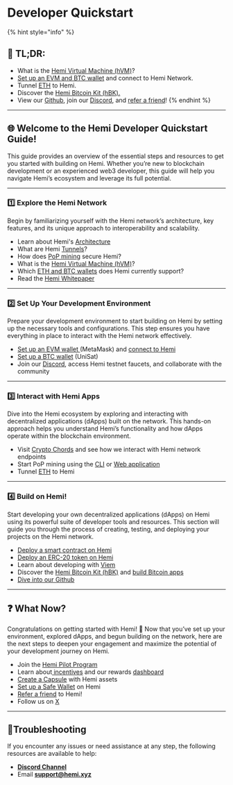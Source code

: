 # Developer Quickstart

{% hint style="info" %}
## 📜 **TL;DR:**

* What is the [Hemi Virtual Machine (hVM)](../../building-bitcoin-apps/hemi-virtual-machine-hvm/)?
* [Set up an EVM and BTC wallet](../../foundational-topics/wallet-support.md) and connect to Hemi Network.
* Tunnel [ETH](../../how-to-tutorials/using-hemi/tunneling/tunnel-eth-to-hemi.md) to Hemi.
* Discover the [Hemi Bitcoin Kit (hBK).](../../building-bitcoin-apps/hemi-bitcoin-kit-hbk/)
* View our [Github](https://github.com/hemilabs), join our [Discord](https://discord.gg/hemixyz), and [refer a friend](https://points.absinthe.network/hemi/start)!
{% endhint %}

***

## 🌐 **Welcome to the Hemi Developer Quickstart Guide!**&#x20;

This guide provides an overview of the essential steps and resources to get you started with building on Hemi. Whether you’re new to blockchain development or an experienced web3 developer, this guide will help you navigate Hemi’s ecosystem and leverage its full potential.

***

### 1️⃣ Explore the Hemi Network

Begin by familiarizing yourself with the Hemi network’s architecture, key features, and its unique approach to interoperability and scalability.&#x20;

* Learn about Hemi's [Architecture](../../foundational-topics/the-architecture/)
* What are Hemi [Tunnels](../../foundational-topics/the-architecture/tunneling/)?
* How does [PoP mining](../../foundational-topics/the-architecture/proof-of-proof/pop-mining.md) secure Hemi?
* What is the [Hemi Virtual Machine (hVM)](../../building-bitcoin-apps/hemi-virtual-machine-hvm/)?
* Which [ETH and BTC wallets](../../foundational-topics/wallet-support.md) does Hemi currently support?
* Read the [Hemi Whitepaper](https://hemi.xyz/whitepaper)

***

### 2️⃣ Set Up Your Development Environment

Prepare your development environment to start building on Hemi by setting up the necessary tools and configurations. This step ensures you have everything in place to interact with the Hemi network effectively.

* [Set up an EVM wallet ](../../how-to-tutorials/tutorials/metamask-wallet-setup.md)(MetaMask) and [connect to Hemi](../network-details.md)
* [Set up a BTC wallet](../../how-to-tutorials/using-hemi/wallet-setup/btc-wallet-setup/) (UniSat)
* Join our [Discord](https://discord.gg/hemixyz), access Hemi testnet faucets, and collaborate with the community

***

### 3️⃣ Interact with Hemi Apps

Dive into the Hemi ecosystem by exploring and interacting with decentralized applications (dApps) built on the network. This hands-on approach helps you understand Hemi’s functionality and how dApps operate within the blockchain environment.

* Visit [Crypto Chords](https://cryptochords.hemi.xyz) and see how we interact with Hemi network endpoints
* Start PoP mining using the [CLI](../../how-to-tutorials/using-hemi/pop-mining/setup-part-1.md) or [Web application](../../how-to-tutorials/using-hemi/pop-mining/web-based-pop-miner.md)
* Tunnel [ETH](../../how-to-tutorials/using-hemi/tunneling/tunnel-eth-to-hemi.md) to Hemi

***

### 4️⃣ Build on Hemi!

Start developing your own decentralized applications (dApps) on Hemi using its powerful suite of developer tools and resources. This section will guide you through the process of creating, testing, and deploying your projects on the Hemi network.

* [Deploy a smart contract on Hemi](../../how-to-tutorials/developing-on-hemi/general/using-remix-ide.md)
* [Deploy an ERC-20 token on Hemi](../../how-to-tutorials/tutorials/erc-20.md)
* Learn about developing with [Viem](../../tooling/viem.md)
* Discover the [Hemi Bitcoin Kit (hBK)](../../building-bitcoin-apps/hemi-bitcoin-kit-hbk/) and [build Bitcoin apps](broken-reference)
* [Dive into our Github](https://github.com/hemilabs)

***

## ❓ What Now?

Congratulations on getting started with Hemi! 🎉 Now that you’ve set up your environment, explored dApps, and begun building on the network, here are the next steps to deepen your engagement and maximize the potential of your development journey on Hemi.

* Join the [Hemi Pilot Program](../../incentives/hemi-pilot-program.md)
* Learn about[ incentives](../../incentives/incentives.md) and our rewards [dashboard](https://points.absinthe.network/hemi/start)
* [Create a Capsule](../../how-to-tutorials/using-hemi/developer-tooling/create-a-capsule.md) with Hemi assets
* [Set up a Safe Wallet](../../how-to-tutorials/tutorials/set-up-a-safe-wallet.md) on Hemi
* [Refer a friend](https://points.absinthe.network/hemi/start) to Hemi!
* Follow us on [X](https://x.com/hemi\_xyz)

***

## 📐Troubleshooting

If you encounter any issues or need assistance at any step, the following resources are available to help:

* [**Discord Channel**](https://discord.com/channels/1202677849887080508/1217860733820469298)
* Email [**support@hemi.xyz**](mailto:support@hemi.xyz)
